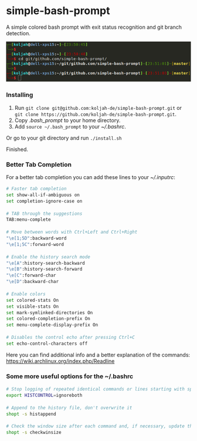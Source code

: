 # simple-bash-prompt
A simple colored bash prompt with exit status recognition and git branch detection.

![Screenshot](screenshot.png "Screenshot")

### Installing
1. Run `git clone git@github.com:koljah-de/simple-bash-prompt.git` or `git clone https://github.com/koljah-de/simple-bash-prompt.git`.
2. Copy *.bash_prompt* to your home directory.
3. Add  `source ~/.bash_prompt` to your *~/.bashrc*.

Or go to your git directory and run `./install.sh`

Finished.

### Better Tab Completion
For a better tab completion you can add these lines to your *~/.inputrc*:

```bash
# Faster tab completion
set show-all-if-ambiguous on
set completion-ignore-case on

# TAB through the suggestions
TAB:menu-complete

# Move between words with Ctrl+Left and Ctrl+Right
"\e[1;5D":backward-word
"\e[1;5C":forward-word

# Enable the history search mode
"\e[A":history-search-backward
"\e[B":history-search-forward
"\e[C":forward-char
"\e[D":backward-char

# Enable colors
set colored-stats On
set visible-stats On
set mark-symlinked-directories On
set colored-completion-prefix On
set menu-complete-display-prefix On

# Disables the control echo after pressing Ctrl+C
set echo-control-characters off

```
Here you can find additional info and a better explanation of the commands: <br/>
https://wiki.archlinux.org/index.php/Readline

### Some more useful options for the ~/.bashrc
```bash
# Stop logging of repeated identical commands or lines starting with space
export HISTCONTROL=ignoreboth

# Append to the history file, don't overwrite it
shopt -s histappend

# Check the window size after each command and, if necessary, update the values of LINES and COLUMNS
shopt -s checkwinsize

```

